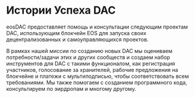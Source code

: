 Истории **Успеха DAC**
===

eosDAC предоставляет помощь и консультации следующим проектам DAC, использующим блокчейн EOS для запуска своих децентрализованных и самоуправляющихся проектов.

В рамках нашей миссии по созданию новых DAC мы оцениваем потребности/задачи этих и других сообществ и создаем набор инструментов для DAC с такими функционалом, как регистрация участников, голосование за хранителей, рабочие предложения на блокчейне и платежи с мультиподписью, чтобы соответствовать всем требованиями. Мы также помогаем с созданием программного кода, консультируем по эирдропам и многому другому.
